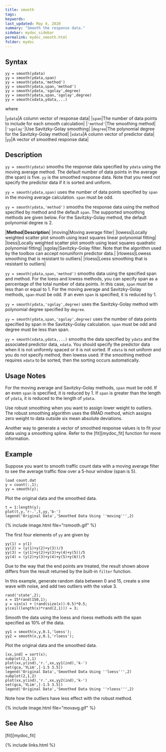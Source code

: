 ```yaml
---
title: smooth
tags:
keywords:
last_updated: May 4, 2020
summary: "Smooth the response data."
sidebar: mydoc_sidebar
permalink: mydoc_smooth.html
folder: mydoc
---
```

## Syntax
`yy = smooth(ydata)`<br>
`yy = smooth(ydata,span)`<br>
`yy = smooth(ydata,'method')`<br>
`yy = smooth(ydata,span,'method')`<br>
`yy = smooth(ydata,'sgolay',degree)`<br>
`yy = smooth(ydata,span,'sgolay',degree)`<br>
`yy = smooth(xdata,ydata,...)`

where

|`ydata`|A column vector of response data|
|`span`|The number of data points to include for each smooth calculation|
|`'method'`|The smoothing method|
|`'sgolay'`|Use Savitzky-Golay smoothing|
|`degree`|The polynomial degree for the Savitzky-Golay method|
|`xdata`|A column vector of predictor data|
|`yy`|A vector of smoothed response data|

## Description
`yy = smooth(ydata)` smooths the response data specified by `ydata` using the moving average method. The default number of data points in the average (the span) is five. `yy` is the smoothed response data. Note that you need not specify the predictor data if it is sorted and uniform.

`yy = smooth(ydata,span)` uses the number of data points specified by `span` in the moving average calculation. `span` must be odd.

`yy = smooth(ydata,'method')` smooths the response data using the method specified by method and the default `span`. The supported smoothing methods are given below. For the Savitzky-Golay method, the default polynomial degree is 2.

|**Method**|**Description**|
|moving|Moving average filter|
|lowess|Locally weighted scatter plot smooth using least squares linear polynomial fitting|
|loess|Locally weighted scatter plot smooth using least squares quadratic polynomial fitting|
|sgolay|Savitzky-Golay filter. Note that the algorithm used by the toolbox can accept nonuniform predictor data.|
|rlowess|Lowess smoothing that is resistant to outliers|
|rloess|Loess smoothing that is resistant to outliers|

`yy = smooth(ydata,span,'method')` smooths data using the specified span and method. For the loess and lowess methods, you can specify span as a percentage of the total number of data points. In this case, `span` must be less than or equal to 1. For the moving average and Savitzky-Golay methods, `span` must be odd. If an even `span` is specified, it is reduced by 1.

`yy = smooth(ydata,'sgolay',degree)` uses the Savitzky-Golay method with polynomial degree specified by `degree`.

`yy = smooth(ydata,span,'sgolay',degree)` uses the number of data points specified by span in the Savitzky-Golay calculation. `span` must be odd and degree must be less than span.

`yy = smooth(xdata,ydata,...)` smooths the data specified by `ydata` and the associated predictor data, `xdata`. You should specify the predictor data when it is not uniformly spaced or it is not sorted. If `xdata` is not uniform and you do not specify method, then lowess used. If the smoothing method requires `xdata` to be sorted, then the sorting occurs automatically.

## Usage Notes
For the moving average and Savitzky-Golay methods, `span` must be odd. If an even `span` is specified, it is reduced by 1. If `span` is greater than the length of `ydata`, it is reduced to the length of `ydata`.

Use robust smoothing when you want to assign lower weight to outliers. The robust smoothing algorithm uses the 6MAD method, which assigns zero weight to data outside six mean absolute deviations.

Another way to generate a vector of smoothed response values is to fit your data using a smoothing spline. Refer to the [fit][mydoc_fit] function for more information.

## Example
Suppose you want to smooth traffic count data with a moving average filter to see the average traffic flow over a 5-hour window (span is 5).

```
load count.dat
y = count(:,1);
yy = smooth(y);
```

Plot the original data and the smoothed data.

```
t = 1:length(y);
plot(t,y,'r-.',t,yy,'b-')
legend('Original Data','Smoothed Data Using ''moving''',2)
```

{% include image.html file="rsmooth.gif" %}


The first four elements of `yy` are given by

```
yy(1) = y(1)
yy(2) = (y(1)+y(2)+y(3))/3
yy(3) = (y(1)+y(2)+y(3)+y(4)+y(5))/5
yy(4) = (y(2)+y(3)+y(4)+y(5)+y(6))/5
```

Due to the way that the end points are treated, the result shown above differs from the result returned by the built-in `filter` function.

In this example, generate random data between 0 and 15, create a sine wave with noise, and add two outliers with the value 3.

```
rand('state',2);
x = 15*rand(150,1); 
y = sin(x) + (rand(size(x))-0.5)*0.5;
y(ceil(length(x)*rand(2,1))) = 3;
```

Smooth the data using the loess and rloess methods with the span specified as 10% of the data.

```
yy1 = smooth(x,y,0.1,'loess');
yy2 = smooth(x,y,0.1,'rloess');
```

Plot the original data and the smoothed data.

```
[xx,ind] = sort(x);
subplot(2,1,1)
plot(xx,y(ind),'r.',xx,yy1(ind),'k-')
set(gca,'YLim',[-1.5 3.5])
legend('Original Data','Smoothed Data Using ''loess''',2)
subplot(2,1,2)
plot(xx,y(ind),'r.',xx,yy2(ind),'k-')
set(gca,'YLim',[-1.5 3.5])
legend('Original Data','Smoothed Data Using ''rloess''',2)
```

Note how the outliers have less effect with the robust method.

{% include image.html file="movavg.gif" %}


## See Also
[fit][mydoc_fit]

{% include links.html %}

